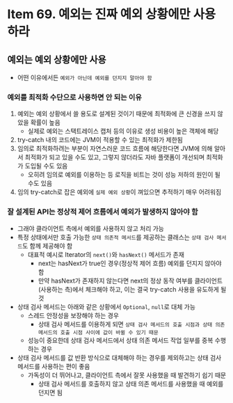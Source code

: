# Item 69. 예외는 진짜 예외 상황에만 사용하라

## 예외는 예외 상황에만 사용

- 어떤 이유에서든 `예외가 아닌데 예외를 던지지 말아야 함`

### 예외를 최적화 수단으로 사용하면 안 되는 이유

1. 예외는 예외 상황에서 쓸 용도로 설계된 것이기 때문에 최적화에 큰 신경을 쓰지 않았을 확률이 높음
    - 실제로 예외는 스택트레이스 캡처 등의 이유로 생성 비용이 높은 객체에 해당
2. try-catch 내의 코드에는 JVM이 적용할 수 있는 최적화가 제한됨
3. 임의로 최적화하려는 부분이 자연스러운 코드 흐름에 해당한다면 JVM에 의해 알아서 최적화가 되고 있을 수도 있고, 그렇지 않더라도 자바 플랫폼이 개선되며 최적화가 도입될 수도 있음
    - 오히려 임의로 예외를 이용하는 등 로직을 비트는 것이 성능 저하의 원인이 될 수도 있음
4. 임의 try-catch로 잡은 예외에 `실제 예외 상황`이 껴있으면 추적하기 매우 어려워짐

### 잘 설계된 API는 정상적 제어 흐름에서 예외가 발생하지 않아야 함

- 그래야 클라이언트 측에서 예외를 사용하지 않고 처리 가능
- 특정 상태에서만 호출 가능한 `상태 의존적 메서드`를 제공하는 클래스는 `상태 검사 메서드`도 함께 제공해야 함
    - 대표적 예시로 Iterator의 `next()`와 `hasNext()` 메서드가 존재
        - next는 hasNext가 true인 경우(정상적 제어 흐름) 예외를 던지지 않아야 함
        - 만약 hasNext가 존재하지 않는다면 next의 정상 동작 여부를 클라이언트(사용하는 측)에서 체크해야 하고, 이는 결국 try-catch 사용을 유도하게 될 것
- 상태 검사 메서드는 아래와 같은 상황에서 `Optional`, `null`로 대체 가능
    - 스레드 안정성을 보장해야 하는 경우
        - 상태 검사 메서드를 이용하게 되면 `상태 검사 메서드의 호출 시점과 상태 의존 메서드의 호출 시점 사이에 값이 바뀔 수 있기 때문`
    - 성능이 중요한데 상태 검사 메서드에서 상태 의존 메서드 작업 일부를 중복 수행하는 경우
- 상태 검사 메서드를 값 반환 방식으로 대체해야 하는 경우를 제외하고는 상태 검사 메서드를 사용하는 편이 좋음
    - 가독성이 더 뛰어나고, 클라이언트 측에서 잘못 사용했을 때 발견하기 쉽기 때문
        - 상태 검사 메서드를 호출하지 않고 상태 의존 메서드를 사용했을 때 예외를 던지면 됨
